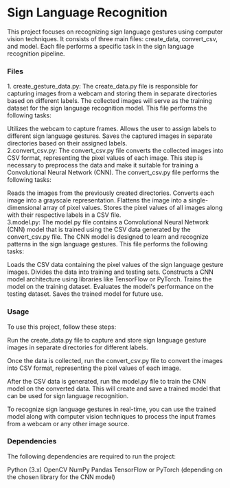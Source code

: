 <h1>Sign Language Recognition</h1>


This project focuses on recognizing sign language gestures using computer vision techniques. It consists of three main files: create_data, convert_csv, and model. Each file performs a specific task in the sign language recognition pipeline.

<h3>Files</h3>
1. create_gesture_data.py: 
The create_data.py file is responsible for capturing images from a webcam and storing them in separate directories based on different labels. The collected images will serve as the training dataset for the sign language recognition model. This file performs the following tasks:

Utilizes the webcam to capture frames.
Allows the user to assign labels to different sign language gestures.
Saves the captured images in separate directories based on their assigned labels.</br>
2.convert_csv.py: The convert_csv.py file converts the collected images into CSV format, representing the pixel values of each image. This step is necessary to preprocess the data and make it suitable for training a Convolutional Neural Network (CNN). The convert_csv.py file performs the following tasks:

Reads the images from the previously created directories.
Converts each image into a grayscale representation.
Flattens the image into a single-dimensional array of pixel values.
Stores the pixel values of all images along with their respective labels in a CSV file.</br>
3.model.py: The model.py file contains a Convolutional Neural Network (CNN) model that is trained using the CSV data generated by the convert_csv.py file. The CNN model is designed to learn and recognize patterns in the sign language gestures. This file performs the following tasks:

Loads the CSV data containing the pixel values of the sign language gesture images.
Divides the data into training and testing sets.
Constructs a CNN model architecture using libraries like TensorFlow or PyTorch.
Trains the model on the training dataset.
Evaluates the model's performance on the testing dataset.
Saves the trained model for future use.
<h3>Usage</h3>
To use this project, follow these steps:

Run the create_data.py file to capture and store sign language gesture images in separate directories for different labels.

Once the data is collected, run the convert_csv.py file to convert the images into CSV format, representing the pixel values of each image.

After the CSV data is generated, run the model.py file to train the CNN model on the converted data. This will create and save a trained model that can be used for sign language recognition.

To recognize sign language gestures in real-time, you can use the trained model along with computer vision techniques to process the input frames from a webcam or any other image source.

<h3>Dependencies</h3>
The following dependencies are required to run the project:

Python (3.x)
OpenCV
NumPy
Pandas
TensorFlow or PyTorch (depending on the chosen library for the CNN model)
